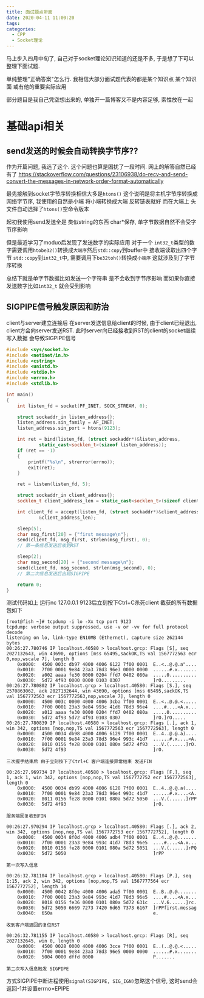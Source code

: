 ```yaml
---
title: 面试题点带面
date: 2020-04-11 11:00:20
tags:
categories:
  - CPP
  - Socket理论
---
```


马上步入四月中旬了, 自己对于socket理论知识知道的还是不多, 于是想了下可以整理下面试题.

单纯整理"正确答案"怎么行. 我相信大部分面试题代表的都是某个知识点 某个知识面 或有他的重要实际应用

部分题目是我自己凭空想出来的, 单独开一篇博客又不是内容足够, 索性放在一起

# 基础api相关
## send发送的时候会自动转换字节序??

作为开篇问题, 我选了这个. 这个问题也算是困扰了一段时间.
网上的解答自然已经有了
https://stackoverflow.com/questions/23106938/do-recv-and-send-convert-the-messages-in-network-order-format-automatically

最先接触到socket字节序转换相信大多是`htons()`
这个说明是将主机字节序转换成网络字节序, 我使用的自然是小端 将小端转换成大端 反转链表就好
而在大端上 头文件自动选择了`htons()`空命令版本

起初我使用send发送全是 类似string的东西 char*保存, 单字节数据自然不会受字节序影响

但是最近学习了moduo后发现了发送数字的实际应用
对于一个 `int32_t`类型的数字需要调用`htobe32()`转换成`大端序`然后`std::copy`到buffer中
接收端读取出四个字节 `std::copy`到`int32_t`中, 需要调用下`be32toh()`转换成`小端序` 这就涉及到了字节序转换

总结下就是单字节数据比如发送一个字符串 是不会收到字节序影响
而如果你直接发送数字比如`int32_t` 就会受到影响

## SIGPIPE信号触发原因和防治

client与server建立连接后 在server发送信息给client的时候, 由于client已经退出,
client方会向server发送RST. 此时server向已经接收到RST的client的socket继续写入数据 会导致SIGPIPE信号
```c++
#include <sys/socket.h>
#include <netinet/in.h>
#include <cstring>
#include <unistd.h>
#include <stdio.h>
#include <errno.h>
#include <stdlib.h>

int main()
{
    int listen_fd = socket(PF_INET, SOCK_STREAM, 0);

    struct sockaddr_in listen_address{};
    listen_address.sin_family = AF_INET;
    listen_address.sin_port = htons(9123);

    int ret = bind(listen_fd, (struct sockaddr*)&listen_address,
            static_cast<socklen_t>(sizeof listen_address));
    if (ret == -1)
    {
        printf("%s\n", strerror(errno));
        exit(ret);
    }

    ret = listen(listen_fd, 5);

    struct sockaddr_in client_address{};
    socklen_t client_address_len = static_cast<socklen_t>(sizeof client_address);

    int client_fd = accept(listen_fd, (struct sockaddr*)&client_address,
            &client_address_len);

    sleep(5);
    char msg_first[20] = {"first message\n"};
    send(client_fd, msg_first, strlen(msg_first), 0);
    // 第一条信息发送后收到RST

    sleep(2);
    char msg_second[20] = {"second message\n"};
    send(client_fd, msg_second, strlen(msg_second), 0);
    // 第二次信息发送后出现SIGPIPE

    return 0;
}
```

测试代码如上 运行nc 127.0.0.1 9123后立刻按下Ctrl+C杀死client  截获的所有数据包如下

```
[root@fish ~]# tcpdump -i lo -Xx tcp port 9123
tcpdump: verbose output suppressed, use -v or -vv for full protocol decode
listening on lo, link-type EN10MB (Ethernet), capture size 262144 bytes
00:26:27.780746 IP localhost.40580 > localhost.grcp: Flags [S], seq 2027132643, win 43690, options [mss 65495,sackOK,TS val 1567772563 ecr 0,nop,wscale 7], length 0
	0x0000:  4500 003c db97 4000 4006 6122 7f00 0001  E..<..@.@.a"....
	0x0010:  7f00 0001 9e84 23a3 78d3 96e3 0000 0000  ......#.x.......
	0x0020:  a002 aaaa fe30 0000 0204 ffd7 0402 080a  .....0..........
	0x0030:  5d72 4f93 0000 0000 0103 0307            ]rO.........
00:26:27.780802 IP localhost.grcp > localhost.40580: Flags [S.], seq 2570863062, ack 2027132644, win 43690, options [mss 65495,sackOK,TS val 1567772563 ecr 1567772563,nop,wscale 7], length 0
	0x0000:  4500 003c 0000 4000 4006 3cba 7f00 0001  E..<..@.@.<.....
	0x0010:  7f00 0001 23a3 9e84 993c 41d6 78d3 96e4  ....#....<A.x...
	0x0020:  a012 aaaa fe30 0000 0204 ffd7 0402 080a  .....0..........
	0x0030:  5d72 4f93 5d72 4f93 0103 0307            ]rO.]rO.....
00:26:27.780839 IP localhost.40580 > localhost.grcp: Flags [.], ack 1, win 342, options [nop,nop,TS val 1567772563 ecr 1567772563], length 0
	0x0000:  4500 0034 db98 4000 4006 6129 7f00 0001  E..4..@.@.a)....
	0x0010:  7f00 0001 9e84 23a3 78d3 96e4 993c 41d7  ......#.x....<A.
	0x0020:  8010 0156 fe28 0000 0101 080a 5d72 4f93  ...V.(......]rO.
	0x0030:  5d72 4f93                                ]rO.

三次握手结束后 由于立刻按下了Ctrl+C 客户端连接异常结束 发送FIN

00:26:27.969734 IP localhost.40580 > localhost.grcp: Flags [F.], seq 1, ack 1, win 342, options [nop,nop,TS val 1567772752 ecr 1567772563], length 0
	0x0000:  4500 0034 db99 4000 4006 6128 7f00 0001  E..4..@.@.a(....
	0x0010:  7f00 0001 9e84 23a3 78d3 96e4 993c 41d7  ......#.x....<A.
	0x0020:  8011 0156 fe28 0000 0101 080a 5d72 5050  ...V.(......]rPP
	0x0030:  5d72 4f93                                ]rO.

服务端回复收到FIN

00:26:27.970294 IP localhost.grcp > localhost.40580: Flags [.], ack 2, win 342, options [nop,nop,TS val 1567772753 ecr 1567772752], length 0
	0x0000:  4500 0034 8f0d 4000 4006 adb4 7f00 0001  E..4..@.@.......
	0x0010:  7f00 0001 23a3 9e84 993c 41d7 78d3 96e5  ....#....<A.x...
	0x0020:  8010 0156 fe28 0000 0101 080a 5d72 5051  ...V.(......]rPQ
	0x0030:  5d72 5050                                ]rPP

第一次写入信息

00:26:32.781104 IP localhost.grcp > localhost.40580: Flags [P.], seq 1:15, ack 2, win 342, options [nop,nop,TS val 1567777564 ecr 1567772752], length 14
	0x0000:  4500 0042 8f0e 4000 4006 ada5 7f00 0001  E..B..@.@.......
	0x0010:  7f00 0001 23a3 9e84 993c 41d7 78d3 96e5  ....#....<A.x...
	0x0020:  8018 0156 fe36 0000 0101 080a 5d72 631c  ...V.6......]rc.
	0x0030:  5d72 5050 6669 7273 7420 6d65 7373 6167  ]rPPfirst.messag
	0x0040:  650a                                     e.

收到客户端返回的复位RST

00:26:32.781155 IP localhost.40580 > localhost.grcp: Flags [R], seq 2027132645, win 0, length 0
	0x0000:  4500 0028 0000 4000 4006 3cce 7f00 0001  E..(..@.@.<.....
	0x0010:  7f00 0001 9e84 23a3 78d3 96e5 0000 0000  ......#.x.......
	0x0020:  5004 0000 dffd 0000                      P.......

第二次写入信息触发 SIGPIPE
```

方式SIGPIPE中断进程使用`signal(SIGPIPE, SIG_IGN)`忽略这个信号, 这时send会返回-1并设置errno=EPIPE